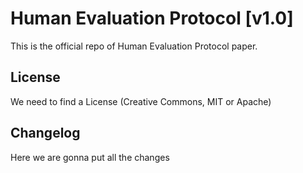 # Human Evaluation Protocol [v1.0]

This is the official repo of Human Evaluation Protocol paper.



## License
We need to find a License (Creative Commons, MIT or Apache)
## Changelog
Here we are gonna put all the changes
